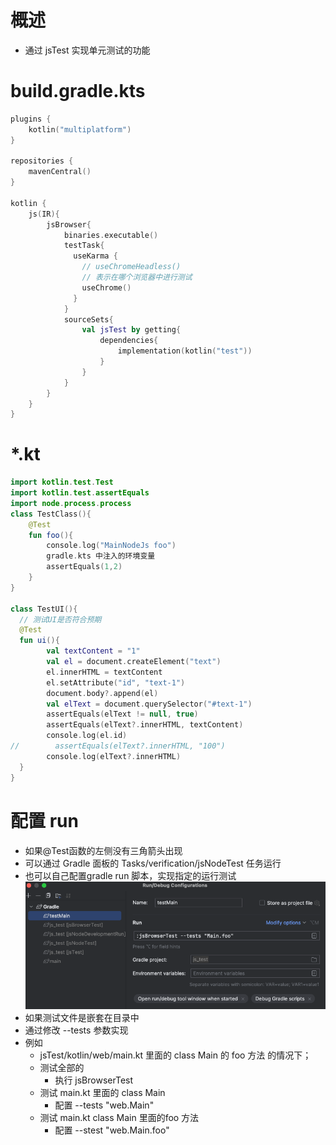 # 概述
- 通过 jsTest 实现单元测试的功能


# build.gradle.kts 
```kotlin
plugins {
    kotlin("multiplatform")
}

repositories {
    mavenCentral()
}

kotlin {
    js(IR){
        jsBrowser{
            binaries.executable()
            testTask{
              useKarma {
                // useChromeHeadless()
                // 表示在哪个浏览器中进行测试
                useChrome()
              }
            }
            sourceSets{
                val jsTest by getting{
                    dependencies{
                        implementation(kotlin("test"))
                    }
                }
            }
        }
    }
}

```

# *.kt
```kotlin
import kotlin.test.Test
import kotlin.test.assertEquals
import node.process.process
class TestClass(){
    @Test
    fun foo(){
        console.log("MainNodeJs foo")
        gradle.kts 中注入的环境变量
        assertEquals(1,2)
    }
}

class TestUI(){
  // 测试UI是否符合预期
  @Test
  fun ui(){
        val textContent = "1"
        val el = document.createElement("text")
        el.innerHTML = textContent
        el.setAttribute("id", "text-1")
        document.body?.append(el)
        val elText = document.querySelector("#text-1")
        assertEquals(elText != null, true)
        assertEquals(elText?.innerHTML, textContent)
        console.log(el.id)
//        assertEquals(elText?.innerHTML, "100")
        console.log(elText?.innerHTML)
  }
}

```

# 配置 run
- 如果@Test函数的左侧没有三角箭头出现
- 可以通过 Gradle 面板的 Tasks/verification/jsNodeTest 任务运行
- 也可以自己配置gradle run 脚本，实现指定的运行测试
![alt text](image.png)
- 如果测试文件是嵌套在目录中
- 通过修改 --tests 参数实现
- 例如
  - jsTest/kotlin/web/main.kt 里面的  class Main 的 foo 方法 的情况下；
  - 测试全部的
    - 执行 jsBrowserTest
  - 测试 main.kt 里面的 class Main
    - 配置 --tests "web.Main"
  - 测试 main.kt class Main 里面的foo 方法
    - 配置 --stest "web.Main.foo"


